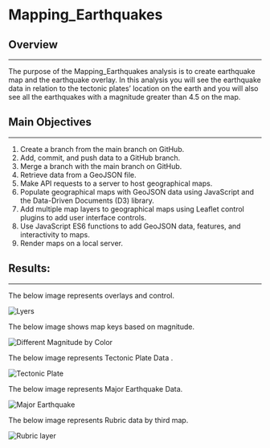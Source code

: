 # Mapping_Earthquakes

## Overview
----------------------------------------------------------------------------------------------------------------------------------------------------------------------
The purpose of the Mapping_Earthquakes analysis is to create earthquake map and the earthquake overlay.  In this analysis you will see the earthquake data in relation to the tectonic plates’ location on the earth and you will also see all the earthquakes with a magnitude greater than 4.5 on the map.

## Main Objectives
----------------------------------------------------------------------------------------------------------------------------------------------------------------------
1. Create a branch from the main branch on GitHub.
2. Add, commit, and push data to a GitHub branch.
3. Merge a branch with the main branch on GitHub.
4. Retrieve data from a GeoJSON file.
5. Make API requests to a server to host geographical maps.
6. Populate geographical maps with GeoJSON data using JavaScript and the Data-Driven Documents (D3) library.
7. Add multiple map layers to geographical maps using Leaflet control plugins to add user interface controls.
8. Use JavaScript ES6 functions to add GeoJSON data, features, and interactivity to maps.
9. Render maps on a local server.

## Results:
-----------------------------------------------------------------------------------------------------------------------------------------------------------------------

The below image represents overlays and control.

![Lyers](https://user-images.githubusercontent.com/107137215/190128691-6c26c5fe-9a12-4066-bc76-0269365cad83.jpg)

The below image shows map keys based on magnitude.

![Different Magnitude by Color ](https://user-images.githubusercontent.com/107137215/190129256-9739be59-de77-45f7-a652-9d7fdd5b6cfd.jpg)

The below image represents Tectonic Plate Data .


![Tectonic Plate  ](https://user-images.githubusercontent.com/107137215/190293075-111e55b4-00b9-4af0-8e0c-a932cadedab1.jpg)

The below image represents Major Earthquake Data.

![Major Earthquake](https://user-images.githubusercontent.com/107137215/190293199-3c0ed7c8-5f89-4f4a-87fb-b35e52721e16.jpg)

The below image represents Rubric data by third map.

![Rubric layer](https://user-images.githubusercontent.com/107137215/190293457-b107be9f-ca44-4ee0-8439-85084a1cabb6.jpg)








